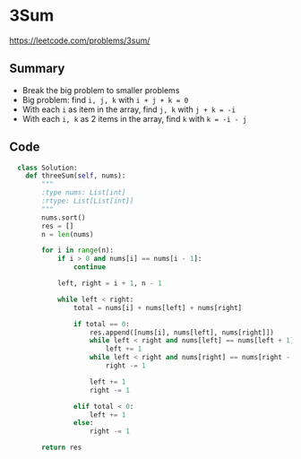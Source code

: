 # 3Sum

https://leetcode.com/problems/3sum/

## Summary

- Break the big problem to smaller problems
- Big problem: find `i, j, k` with `i + j + k = 0`
- With each `i` as item in the array, find `j, k` with `j + k = -i`
- With each `i, k` as 2 items in the array, find `k` with `k = -i - j`

## Code

```python
  class Solution:
    def threeSum(self, nums):
        """
        :type nums: List[int]
        :rtype: List[List[int]]
        """
        nums.sort()
        res = []
        n = len(nums)

        for i in range(n):
            if i > 0 and nums[i] == nums[i - 1]:
                continue  

            left, right = i + 1, n - 1

            while left < right:
                total = nums[i] + nums[left] + nums[right]

                if total == 0:
                    res.append([nums[i], nums[left], nums[right]])
                    while left < right and nums[left] == nums[left + 1]:
                        left += 1
                    while left < right and nums[right] == nums[right - 1]:
                        right -= 1

                    left += 1
                    right -= 1

                elif total < 0:
                    left += 1
                else:
                    right -= 1

        return res
